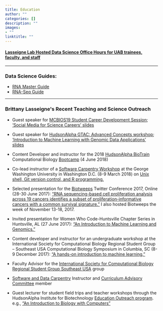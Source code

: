 ```yaml
---
title: Education
author: ""
categories: []
description: ""
images:
- ""
linktitle: ""
---
```

#### __<a href="https://docs.google.com/document/d/174JsfrSy2XVpeCmQtDJKOXHMqT3XzyEHrN5qXWFPiJs/edit?usp=sharing" target="_blank">Lasseigne Lab Hosted Data Science Office Hours for UAB trainees, faculty, and staff</a>__ 
---
### Data Science Guides:
<ul>
<li><a href="/education/education_resources/rnamasterguide.html" target="_blank">RNA Master Guide</a></li>

<li><a href="/education/education_resources/rnaseqguide.html" target="_blank">RNA-Seq Guide</a></li>
</ul>

---
### Brittany Lasseigne's Recent Teaching and Science Outreach

<ul>
<li><p>Guest speaker for <a href="http://mcbios19.informatics.uab.edu/" target="_blank">MCBIOS19 Student Career Development Session</a>; <a href="https://drive.google.com/file/d/1pW4uz8tOGf_HNNzlkfhorF4-agzTcuZ4/view?usp=sharing" target="_blank">&lsquo;Social Media for Science Careers&rsquo; slides</a></p></li>

<li><p>Guest speaker for <a href="https://hudsonalpha.org/education/teachers/gtac/" target="_blank">HudsonAlpha GTAC: Advanced Concepts workshop</a>; <a href="https://drive.google.com/file/d/121bheU4s84VCmeNIHt-hH1zXz5Qyvwhl/view?usp=sharing" target="_blank">&lsquo;Introduction to Machine Learning with Genomic Data Applications&rsquo; slides</a></p></li>

<li><p>Content Developer and instructor for the 2018 <a href="https://hudsonalpha.org/biotrain/" target="_blank">HudsonAlpha BioTrain</a> Computational Biology <a href="post/2018-06-04-biotraincompbioworkshop2018" target="_blank">Bootcamp</a> (4 June 2018)</p></li>

<li><p>Co-lead instructor of a <a href="https://software-carpentry.org/" target="_blank">Software Carpentry Workshop</a> at the George Washington University in Washington D.C. (8-9 March 2018) on <a href="https://rrlove.github.io/2018-03-08-gwu/" target="_blank">Unix shell, Git version control, and R programming.</a></p></li>

<li><p>Selected presentation for the <a href="https://biotweep.wordpress.com/" target="_blank">Biotweeps</a> Twitter Conference 2017, Online (28-30 June 2017): <a href="https://www.slideshare.net/BrittanyLasseigne/biotweeps-conference-2017" target="_blank">“RNA sequencing-based cell proliferation analysis across 19 cancers identifies a subset of proliferation-informative cancers with a common survival signature.”</a> I also hosted Biotweeps the week of November 13-18, 2017.</p></li>

<li><p>Invited presentation for Women Who Code-Huntsville Chapter Series in Huntsville, AL (27 June 2017): <a href="https://www.slideshare.net/BrittanyLasseigne/an-introduction-to-machine-learning-and-genomics" target="_blank">“An Introduction to Machine Learning and Genomics.”</a></p></li>

<li><p>Content developer and instructor for an undergraduate workshop at the International Society for Computational Biology Regional Student Group – Southeast USA Computational Biology Symposium in Columbia, SC (8-9 December 2017): <a href="https://www.slideshare.net/BrittanyLasseigne/handson-introduction-to-machine-learning" target="_blank">“A hands-on introduction to machine learning.”</a></p></li>

<li><p>Faculty Advisor for the <a href="http://rsg-se-usa.iscbsc.org/about/" target="_blank">International Society for Computational Biology Regional Student Group Southeast USA</a> group</p></li>

<li><p><a href="https://carpentries.org/" target="_blank">Software and Data Carpentry</a> Instructor and <a href="https://software-carpentry.org/blog/2018/05/swc-cac.html" target="_blank">Curriculum Advisory Committee</a> member</p></li>

<li><p>Guest lecturer for student field trips and teacher workshops through the HudsonAlpha Institute for Biotechnology <a href="https://hudsonalpha.org/education/" target="_blank">Education Outreach program</a>. e.g., <a href="https://www.slideshare.net/BrittanyLasseigne/an-introduction-to-biology-with-computers" target="_blank">&ldquo;An Introduction to Biology with Computers&rdquo;</a></p></li>
</ul>
